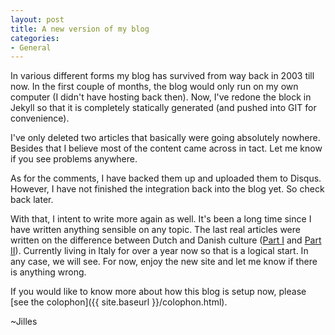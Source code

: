 ```yaml
---
layout: post
title: A new version of my blog
categories:
- General
---
```


In various different forms my blog has survived from way back in 2003 till now.
In the first couple of months, the blog would only run on my own computer (I
didn't have hosting back then). Now, I've redone the block in Jekyll so that it
is completely statically generated (and pushed into GIT for convenience). 

I've only deleted two articles that basically were going absolutely nowhere.
Besides that I believe most of the content came across in tact. Let me know
if you see problems anywhere.

As for the comments, I have backed them up and uploaded them to Disqus.
However, I have not finished the integration back into the blog yet. So check
back later.

With that, I intent to write more again as well. It's been a long time since I
have written anything sensible on any topic. The last real articles were
written on the difference between Dutch and Danish culture ([Part
I]({{site.baseurl}}/perma/2008/12/20/denmark-compared-to-the-netherlands/) and
[Part
II]({{site.baseurl}}/perma/2009/04/11/denmark-versus-netherlands-part-ii/)).
Currently living in Italy for over a year now so that is a logical start. In
any case, we will see. For now, enjoy the new site and let me know if there is
anything wrong.

If you would like to know more about how this blog is setup now, please [see
the colophon]({{ site.baseurl }}/colophon.html).

~Jilles
